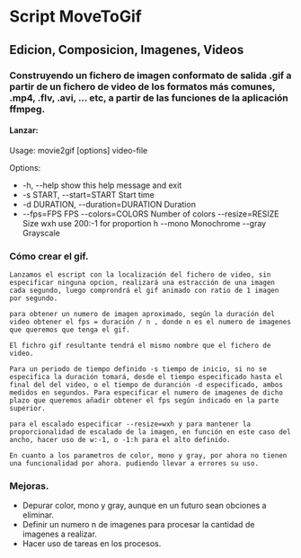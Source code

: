 # Script MoveToGif
## Edicion, Composicion, Imagenes, Videos

### Construyendo un fichero de imagen conformato de salida .gif a partir de un fichero de video de los formatos más comunes, .mp4, .flv, .avi, ... etc, a partir de las funciones de la aplicación ffmpeg.

#### Lanzar:

Usage: movie2gif [options] video-file

Options:
+  -h, --help            show this help message and exit
+  -s START, --start=START
                        Start time
+  -d DURATION, --duration=DURATION
                        Duration
+  --fps=FPS             FPS
  --colors=COLORS       Number of colors
  --resize=RESIZE       Size wxh use 200:-1 for proportion h
  --mono                Monochrome
  --gray                Grayscale

### Cómo crear el gif.

    Lanzamos el escript con la localización del fichero de video, sin especificar ninguna opcion, realizará una estracción de una imagen cada segundo, luego comprondrá el gif animado con ratio de 1 imagen por segundo.

    para obtener un numero de imagen aproximado, según la duración del video obtener el fps = duración / n , donde n es el numero de imagenes que queremos que tenga el gif.

    El fichro gif resultante tendrá el mismo nombre que el fichero de video.
    
    Para un periodo de tiempo definido -s tiempo de inicio, si no se especifica la duración tomará, desde el tiempo especificado hasta el final del del video, o el tiempo de duranción -d especificado, ambos medidos en segundos. Para especificar el numero de imagenes de dicho plazo que queremos añadir obtener el fps según indicado en la parte superior.
    
    para el escalado especificar --resize=wxh y para mantener la proporcionalidad de escalado de la imagen, en función en este caso del ancho, hacer uso de w:-1, o -1:h para el alto definido.
    
    En cuanto a los parametros de color, mono y gray, por ahora no tienen una funcionalidad por ahora. pudiendo llevar a errores su uso.
    
### Mejoras.

+	Depurar color, mono y gray, aunque en un futuro sean obciones a eliminar.
+   Definir un numero n de imagenes para procesar la cantidad de imagenes a realizar.
+   Hacer uso de tareas en los procesos.